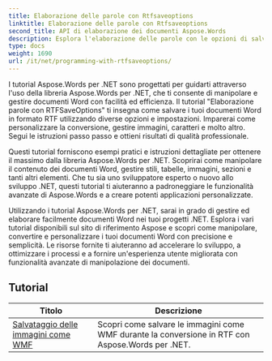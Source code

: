 ```yaml
---
title: Elaborazione delle parole con Rtfsaveoptions
linktitle: Elaborazione delle parole con Rtfsaveoptions
second_title: API di elaborazione dei documenti Aspose.Words
description: Esplora l'elaborazione delle parole con le opzioni di salvataggio RTF in Aspose.Words per .NET. Scopri come salvare e personalizzare i documenti RTF con esercitazioni dettagliate ed esempi di codice C#.
type: docs
weight: 1690
url: /it/net/programming-with-rtfsaveoptions/
---
```

I tutorial Aspose.Words per .NET sono progettati per guidarti attraverso l'uso della libreria Aspose.Words per .NET, che ti consente di manipolare e gestire documenti Word con facilità ed efficienza. Il tutorial "Elaborazione parole con RTFSaveOptions" ti insegna come salvare i tuoi documenti Word in formato RTF utilizzando diverse opzioni e impostazioni. Imparerai come personalizzare la conversione, gestire immagini, caratteri e molto altro. Segui le istruzioni passo passo e ottieni risultati di qualità professionale.

Questi tutorial forniscono esempi pratici e istruzioni dettagliate per ottenere il massimo dalla libreria Aspose.Words per .NET. Scoprirai come manipolare il contenuto dei documenti Word, gestire stili, tabelle, immagini, sezioni e tanti altri elementi. Che tu sia uno sviluppatore esperto o nuovo allo sviluppo .NET, questi tutorial ti aiuteranno a padroneggiare le funzionalità avanzate di Aspose.Words e a creare potenti applicazioni personalizzate.

Utilizzando i tutorial Aspose.Words per .NET, sarai in grado di gestire ed elaborare facilmente documenti Word nei tuoi progetti .NET. Esplora i vari tutorial disponibili sul sito di riferimento Aspose e scopri come manipolare, convertire e personalizzare i tuoi documenti Word con precisione e semplicità. Le risorse fornite ti aiuteranno ad accelerare lo sviluppo, a ottimizzare i processi e a fornire un'esperienza utente migliorata con funzionalità avanzate di manipolazione dei documenti.

 ## Tutorial
| Titolo | Descrizione |
| --- | --- |
| [Salvataggio delle immagini come WMF](./saving-images-as-wmf/) | Scopri come salvare le immagini come WMF durante la conversione in RTF con Aspose.Words per .NET. |